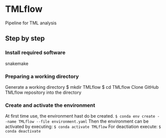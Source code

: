 # TMLflow
Pipeline for TML analysis
## Step by step
### Install required software
snakemake

### Preparing a working directory
Generate a working directory
$ mkdir TMLflow
$ cd TMLflow
Clone GitHub TMLflow repository into the directory

### Create and activate the environment
At first time use, the environment hast do be created.
`$ conda env create --name TMLflow --file environment.yaml`
Then the environment can be activated by executing:
`$ conda activate TMLflow`
For deactiation execute:
`$ conda deactivate`
